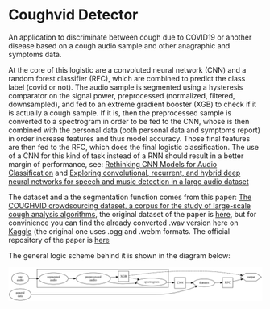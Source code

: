 # Coughvid Detector

An application to discriminate between cough due to COVID19 or another disease based on a cough audio sample and other anagraphic and symptoms data.

At the core of this logistic are a convoluted neural network (CNN) and a random forest classifier (RFC), which are combined to predict the class label (covid or not). The audio sample is segmented using a hysteresis comparator on the signal power, preprocessed (normalized, filtered, downsampled), and fed to an extreme gradient booster (XGB) to check if it is actually a cough sample. If it is, then the preprocessed sample is converted to a spectrogram in order to be fed to the CNN, whose is then combined with the personal data (both personal data and symptoms report) in order increase features and thus model accuracy. Those final features are then fed to the RFC, which does the final logistic classification. The use of a CNN for this kind of task instead of a RNN should result in a better margin of performance, see: [Rethinking CNN Models for Audio Classification](https://arxiv.org/abs/2007.11154) and [Exploring convolutional, recurrent, and hybrid deep neural networks for speech and music detection in a large audio dataset](https://asmp-eurasipjournals.springeropen.com/articles/10.1186/s13636-019-0152-1)

The dataset and a the segmentation function comes from this paper: [The COUGHVID crowdsourcing dataset, a corpus for the study of large-scale cough analysis algorithms](https://www.nature.com/articles/s41597-021-00937-4), the original dataset of the paper is [here](https://zenodo.org/record/4498364), but for convinience you can find the already converted .wav version here on [Kaggle](https://www.kaggle.com/datasets/nasrulhakim86/coughvid-wav) (the original one uses .ogg and .webm formats. The official repository of the paper is [here](https://c4science.ch/diffusion/10770/)

The general logic scheme behind it is shown in the diagram below:




    
![svg](README_files/README_2_0.svg)
    


